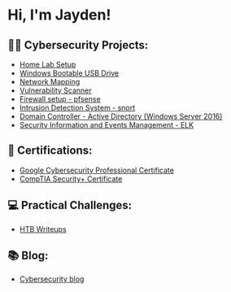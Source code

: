 <h1>Hi, I'm Jayden! <br>

<h2>👨‍💻 Cybersecurity Projects:</h2>

- [Home Lab Setup](https://github.com/jaydenxjayden/VM-Home-Lab-Setup)
- [Windows Bootable USB Drive](https://github.com/jaydenxjayden/Bootable-USB-Drive.md)
- [Network Mapping](https://github.com/jaydenxjayden/Network-Mapping)
- [Vulnerability Scanner](https://github.com/jaydenxjayden/Vulnerability-Scanner)
- [Firewall setup - pfsense](https://github.com/jaydenxjayden/tbc)
- [Intrusion Detection System - snort](https://github.com/jaydenxjayden/tbc)
- [Domain Controller - Active Directory (Windows Server 2016)](https://github.com/jaydenxjayden/tbc)
- [Security Information and Events Management - ELK](https://github.com/jaydenxjayden/tbc)

<h2>📑 Certifications:</h2>

- [Google Cybersecurity Professional Certificate](https://github.com/jaydenxjayden/Google-Cybersecurity-Cert)
- [CompTIA Security+ Certificate](https://github.com/jaydenxjayden/CompTIA-Sec-)

<h2>💻 Practical Challenges:</h2>

- [HTB Writeups](https://medium.com/@jaydenxjayden/list/htb-writeups-79d1ed6eaa5e)

<h2>📚 Blog:</h2>

- [Cybersecurity blog](https://medium.com/@jaydenxjayden/list/blog-e50cdd67fc5d)



